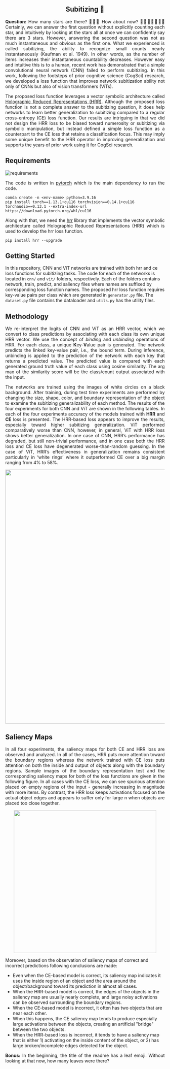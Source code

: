 <h2 align="center">Subitizing 🍂</h2>
<!-- 🍂 -->
<p align="justify">
<b>Question:</b> How many stars are there? 🌟🌟🌟 How about now? 🌟🌟🌟🌟🌟🌟🌟 Certainly, we can answer the first question without explicitly counting each star, and intuitively by looking at the stars all at once we can confidently say there are 3 stars. However, answering the second question was not as much instantaneous and obvious as the first one. What we experienced is called subitizing, the ability to recognize small counts nearly instantaneously (Kaufman et al. 1949). In other words, as the number of items increases their instantaneous countability decreases. However easy and intuitive this is to a human, recent work has demonstrated that a simple convolutional neural network (CNN) failed to perform subitizing. In this work, following the footsteps of prior cognitive science (CogSci) research, we developed a loss function that improves network subitization ability not only of CNNs but also of vision transformers (ViTs).
</p>

<p align="justify">
The proposed loss function leverages a vector symbolic architecture called <a href="https://github.com/MahmudulAlam/Holographic-Reduced-Representations">Holographic Reduced Representations (HRR)</a>. Although the proposed loss function is not a complete answer to the subitizing question, it does help networks to learn better generalization to subitizing compared to a regular cross-entropy (CE) loss function. Our results are intriguing in that we did not design the HRR loss to be biased toward numerosity or subitizing via symbolic manipulation, but instead defined a simple loss function as a counterpart to the CE loss that retains a classification focus. This may imply some unique benefit to the HRR operator in improving generalization and supports the years of prior work using it for CogSci research.
</p>

## Requirements
![requirements](https://img.shields.io/badge/Python-3.9.16-86f705.svg?longCache=true&style=flat&logo=python)

<p align="justify">
The code is written in <a href=https://pytorch.org>pytorch</a> which is the main dependency to run the code.
</p>

```properties 
conda create -n <env-name> python=3.9.16
pip install torch==1.13.1+cu116 torchvision==0.14.1+cu116 torchaudio==0.13.1 --extra-index-url https://download.pytorch.org/whl/cu116
```

<p align="justify">
Along with that, we need the <a href="https://github.com/MahmudulAlam/Holographic-Reduced-Representations">hrr</a> library that implements the vector symbolic architecture called Holographic Reduced Representations (HRR) which is used to develop the hrr loss function.  
</p>

```properties 
pip install hrr --upgrade
```

## Getting Started
In this repository, CNN and ViT networks are trained with both hrr and ce loss functions for subitizing tasks. The code for each of the networks is located in ```cnn/``` and ```vit/``` folders, respectively. Each of the folders contains network, train, predict, and saliency files where names are suffixed by corresponding loss function names. The proposed hrr loss function requires key-value pairs per class which are generated in ```generator.py``` file. The ```dataset.py``` file contains the dataloader and ```utils.py``` has the utility files. 

## Methodology 
<p align="justify">
We re-interpret the logits of CNN and ViT as an HRR vector, which we convert to class predictions by associating with each class its own unique HRR vector. We use the concept of <em>binding</em> and <em>unbinding</em> operations of HRR. For each class, a unique <b>K</b>ey-<b>V</b>alue pair is generated. The network predicts the linked key-value pair, i.e., the bound term. During inference, unbinding is applied to the prediction of the network with each key that returns a predicted value. The predicted value is compared with each generated ground truth value of each class using cosine similarity. The arg max of the similarity score will be the class/count output associated with the input. 
</p>

<p align="justify">
The networks are trained using the images of white circles on a black background. After training, during test time experiments are performed by changing the size, shape, color, and boundary representation of the object to examine the subitizing generalizability of each method. The results of the four experiments for both CNN and ViT are shown in the following tables. In each of the four experiments accuracy of the models trained with <b>HRR</b> and <b>CE</b> loss is presented. The HRR-based loss appears to improve the results, especially toward higher subitizing generalization. ViT performed comparatively worse than CNN, however, in general, ViT with HRR loss shows better generalization. In one case of CNN, HRR’s performance has degraded, but still non-trivial performance, and in one case both the HRR loss and CE loss have degenerated worse-than-random guessing. In the case of ViT, HRR’s effectiveness in generalization remains consistent particularly in ‘white rings’ where it outperformed CE over a big margin ranging from 4% to 58%.
</p>

<p align="center">
<img src="https://github.com/MahmudulAlam/Subitizing/assets/37298971/9fb9cb17-a76e-4b26-a6c1-a7568caa36cc" width="800">
</p>

## Saliency Maps 
<p align="justify">
In all four experiments, the saliency maps for both CE and HRR loss are observed and analyzed. In all of the cases, HRR puts more attention toward the boundary regions whereas the network trained with CE loss puts attention on both the inside and output of objects along with the boundary regions. Sample images of the boundary representation test and the corresponding saliency maps for both of the loss functions are given in the following figure. In all cases with the CE loss, we can see spurious attention placed on empty regions of the input - generally increasing in magnitude with more items. By contrast, the HRR loss keeps activations focused on the actual object edges and appears to suffer only for large n when objects are placed too close together.
</p>

<p align="center">
<img src="https://github.com/MahmudulAlam/Subitizing/assets/37298971/b4aa54b3-1ecd-4e62-af8b-e71341c8a615" width="450">
</p>

Moreover, based on the observation of saliency maps of correct and incorrect predictions following conclusions are made:

<ul> 
<li>Even when the CE-based model is correct, its saliency map indicates it uses the inside region of an object and the area around the object/background toward its prediction in almost all cases.</li>
<li>When the HRR-based model is correct, the edges of the objects in the saliency map are usually nearly complete, and large noisy activations can be observed surrounding the boundary regions.</li>
<li>When the CE-based model is incorrect, it often has two objects that are near each other.</li>
<li>When this happens, the CE saliency map tends to produce especially large activations between the objects, creating an artificial "bridge" between the two objects.</li>
<li>When the HRR-based loss is incorrect, it tends to have a saliency map that is either 1) activating on the inside content of the object, or 2) has large broken/incomplete edges detected for the object.</li>
</ul>

<p align="justify">
<b>Bonus:</b> In the beginning, the title of the readme has a leaf emoji. Without looking at that now, how many leaves were there? 
</p>

